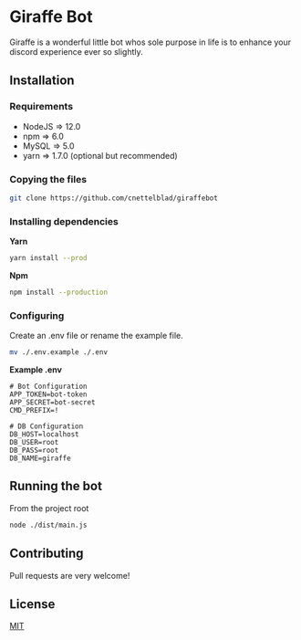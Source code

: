 # Giraffe Bot
   
Giraffe is a wonderful little bot whos sole purpose in life is to enhance your discord experience ever so slightly.

## Installation
### Requirements
- NodeJS => 12.0
- npm => 6.0
- MySQL => 5.0
- yarn => 1.7.0 (optional but recommended)
### Copying the files
```bash
git clone https://github.com/cnettelblad/giraffebot
```
### Installing dependencies
**Yarn**
```bash
yarn install --prod
```
**Npm**
```bash
npm install --production
```
### Configuring
Create an .env file or rename the example file.
```bash
mv ./.env.example ./.env
```
**Example .env**
```env
# Bot Configuration
APP_TOKEN=bot-token
APP_SECRET=bot-secret
CMD_PREFIX=!

# DB Configuration
DB_HOST=localhost
DB_USER=root
DB_PASS=root
DB_NAME=giraffe
```
## Running the bot
From the project root
```bash
node ./dist/main.js
```

## Contributing
Pull requests are very welcome!

## License
[MIT](https://choosealicense.com/licenses/mit/)